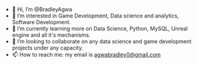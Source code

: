 - 👋 Hi, I’m @BradleyAgwa
- 👀 I’m interested in Game Development, Data science and analytics, Software Development.
- 🌱 I’m currently learning more on Data Science, Python, MySQL, Unreal engine and all it's mechanisms.
- 💞️ I’m looking to collaborate on any data science and  game development projects under any capacity.
- 📫 How to reach me: my email is agwabradley0@gmail.com

<!---
BradleyAgwa/BradleyAgwa is a ✨ special ✨ repository because its `README.md` (this file) appears on your GitHub profile.
You can click the Preview link to take a look at your changes.
--->
